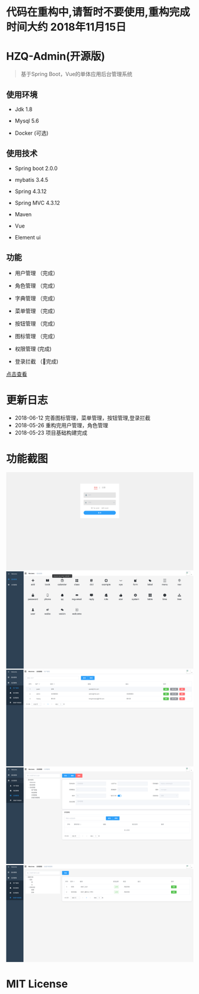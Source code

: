 # 代码在重构中,请暂时不要使用,重构完成时间大约 2018年11月15日


# HZQ-Admin(开源版)

> 基于Spring Boot，Vue的单体应用后台管理系统
## 使用环境
- Jdk 1.8

- Mysql 5.6

- Docker (可选)

## 使用技术
- Spring boot 2.0.0

- mybatis 3.4.5 

- Spring 4.3.12

- Spring MVC 4.3.12

- Maven

- Vue

- Element ui

## 功能

- 用户管理 （完成）

- 角色管理 （完成）

- 字典管理 （完成）

- 菜单管理 （完成）

- 按钮管理 （完成）

- 图标管理 （完成）

- 权限管理  (完成)

- 登录拦截 （完成)

[点击查看](http://www.hzqing.com)

# 更新日志

- 2018-06-12 完善图标管理，菜单管理，按钮管理,登录拦截
- 2018-05-26 重构完用户管理，角色管理
- 2018-05-23 项目基础构建完成


# 功能截图
![img/1.png](img/1.png)
![img/2.png](img/2.png)
![img/3.png](img/3.png)
![img/4.png](img/4.png)
![img/5.png](img/5.png)

# MIT License


